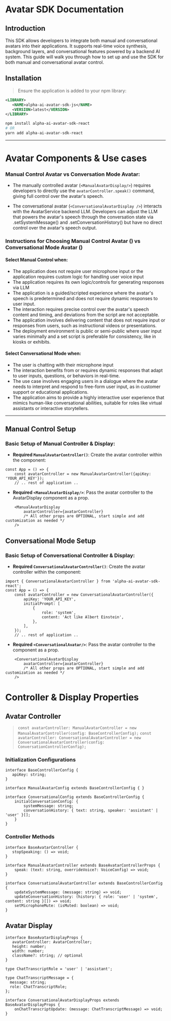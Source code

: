 # Avatar SDK Documentation

## Introduction

This SDK allows developers to integrate both manual and conversational avatars into their applications. It supports real-time voice synthesis, background layers, and conversational features powered by a backend AI system. This guide will walk you through how to set up and use the SDK for both manual and conversational avatar control.

## Installation
> Ensure the application is added to your npm library:
```xml
<LIBRARY>
   <NAME>alpha-ai-avatar-sdk-js</NAME>
   <VERSION>latest</VERSION>
</LIBRARY>
```

```bash
npm install alpha-ai-avatar-sdk-react
# OR
yarn add alpha-ai-avatar-sdk-react
```

---

# Avatar Components & Use cases 

### Manual Control Avatar vs Conversation Mode Avatar: 
- The manually controlled avatar (`<ManualAvatarDisplay/>`) requires developers to directly use the `avatarController.speak()` command, giving full control over the avatar's speech.

- The conversational avatar (`<ConversationalAvatarDisplay />`) interacts with the AvatarService backend LLM. Developers can adjust the LLM that powers the avatar's speech through the conversation state via .setSystemMessage() and .setConversationHistory() but have no direct control over the avatar's speech output.

### Instructions for Choosing Manual Control Avatar (<ManualAvatarDisplay/>) vs Conversational Mode Avatar (<ConversationalAvatarDisplay />)
#### **Select Manual Control when:**
- The application does not require user microphone input or the application requires custom logic for handling user voice input
- The application requires its own logic/controls for generating responses via LLM
- The application is a guided/scripted experience where the avatar's speech is predetermined and does not require dynamic responses to user input.
- The interaction requires precise control over the avatar's speech content and timing, and deviations from the script are not acceptable.
- The application involves delivering content that does not require input or responses from users, such as instructional videos or presentations.
- The deployment environment is public or semi-public where user input varies minimally and a set script is preferable for consistency, like in kiosks or exhibits.

#### **Select Conversational Mode when:**
- The user is chatting with their microphone input
- The interaction benefits from or requires dynamic responses that adapt to user inputs, questions, or behaviors in real-time.
- The use case involves engaging users in a dialogue where the avatar needs to interpret and respond to free-form user input, as in customer support or educational applications.
- The application aims to provide a highly interactive user experience that mimics human-like conversational abilities, suitable for roles like virtual assistants or interactive storytellers.

---

## Manual Control Setup

### Basic Setup of Manual Controller & Display:
- **Required `ManualAvatarController()`**: Create the avatar controller within the component: 
```tsx
const App = () => {
    const avatarController = new ManualAvatarController({apiKey: 'YOUR_API_KEY'});
    // .. rest of application ..
```
 
- **Required `<ManualAvatarDisplay/>`**: Pass the avatar controller to the AvatarDisplay component as a prop.
```tsx
    <ManualAvatarDisplay
        avatarController={avatarController}
        /* All other props are OPTIONAL, start simple and add customization as needed */
    />
```

## Conversational Mode Setup

### Basic Setup of Conversational Controller & Display:
- **Required `ConversationalAvatarController()`**: Create the avatar controller within the component: 
```tsx
import { ConversationalAvatarController } from 'alpha-ai-avatar-sdk-react';
const App = () => {
    const avatarController = new ConversationalAvatarController({
        apiKey: 'YOUR_API_KEY',
        initialPrompt: [
            {
                role: 'system',
                content: 'Act like Albert Einstein',
            },
        ],
    });
    // .. rest of application ..
```
 
- **Required `<ConversationalAvatar/>`**: Pass the avatar controller to the <ConversationalAvatar /> component as a prop.
```tsx
    <ConversationalAvatarDisplay
        avatarController={avatarController}
        /* All other props are OPTIONAL, start simple and add customization as needed */
    />
```

# Controller & Display Properties

## Avatar Controller 
> `const avatarController: ManualAvatarController = new ManualAvatarController(config: BaseControllerConfig);`
> `const avatarController: ConversationalAvatarController = new ConversationalAvatarController(config: ConversationControllerConfig);`

### Initialization Configurations

```tsx
interface BaseControllerConfig {
   apiKey: string;
}

interface ManualAvatarConfig extends BaseControllerConfig { }

interface ConversationalConfig extends BaseControllerConfig {
    initialConversationConfig: { 
        systemMessage: string;
        conversationHistory: { text: string, speaker: 'assistant' | 'user' }[];
    }
}

```
### Controller Methods
```tsx
interface BaseAvatarController {
   stopSpeaking: () => void;
}

interface ManualAvatarController extends BaseAvatarControllerProps {
    speak: (text: string, overrideVoice?: VoiceConfig) => void;
}

interface ConversationalAvatarController extends BaseControllerConfig {
    updateSystemMessage: (message: string) => void;
    updateConversationHistory: (history: { role: 'user' | 'system', content: string }[]) => void;
    setMicrophoneMute: (isMuted: boolean) => void;
}
```

## Avatar Display
```tsx
interface BaseAvatarDisplayProps {
   avatarController: AvatarController;
   height: number;
   width: number;
   className?: string; // optional
}

type ChatTranscriptRole = 'user' | 'assistant';

type ChatTranscriptMessage = {
  message: string;
  role: ChatTranscriptRole;
};

interface ConversationalAvatarDisplayProps extends BaseAvatarDisplayProps {
    onChatTranscriptUpdate: (message: ChatTranscriptMessage) => void;
}

```

